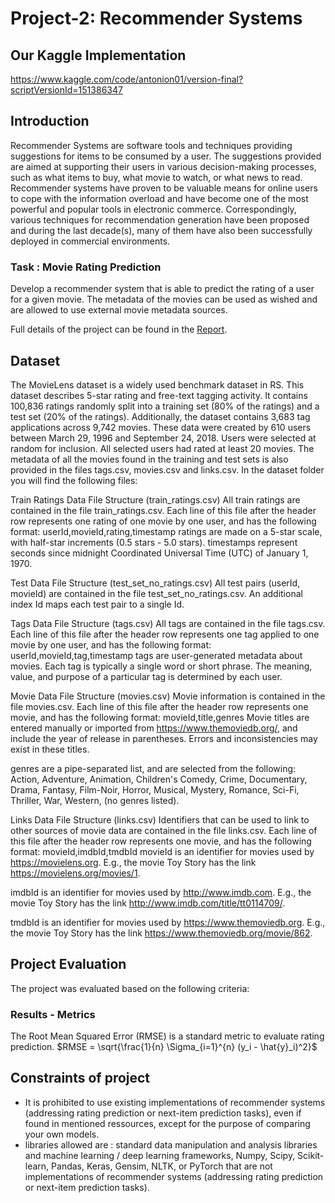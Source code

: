 # Project-2: Recommender Systems

## Our Kaggle Implementation
https://www.kaggle.com/code/antonion01/version-final?scriptVersionId=151386347

## Introduction

Recommender Systems are software tools and techniques providing suggestions for items to be consumed by a user. The suggestions provided are aimed at supporting their users in various decision-making processes, such as what items to buy, what movie to watch, or what news to read. Recommender systems have proven to be valuable means for online users to cope with the information overload and have become one of the most powerful and popular tools in electronic commerce. Correspondingly, various techniques for recommendation generation have been proposed and during the last decade(s), many of them have also been successfully deployed in commercial environments.
### Task : Movie Rating Prediction 

Develop a recommender system that is able to predict the rating of a user for a given movie. The metadata of the movies can be used as wished and are allowed to use external movie metadata sources.

Full details of the project can be found in the [Report](./Report.pdf).

## Dataset

The MovieLens dataset is a widely used benchmark dataset in RS. This dataset describes 5-star rating and free-text tagging activity. It contains 100,836 ratings randomly split into a training set (80% of the ratings) and a test set (20% of the ratings). Additionally, the dataset contains 3,683 tag applications across 9,742 movies. These data were created by 610 users between March 29, 1996 and September 24, 2018. Users were selected at random for inclusion. All selected users had rated at least 20 movies.
The metadata of all the movies found in the training and test sets is also provided in the files tags.csv, movies.csv and links.csv.
In the dataset folder you will find the following files:

Train Ratings Data File Structure (train_ratings.csv)
All train ratings are contained in the file train_ratings.csv. Each line of this file after the header row represents one rating of one movie by one user, and has the following format:
userId,movieId,rating,timestamp
ratings are made on a 5-star scale, with half-star increments (0.5 stars - 5.0 stars).
timestamps represent seconds since midnight Coordinated Universal Time (UTC) of January 1, 1970.


Test Data File Structure (test_set_no_ratings.csv)
All test pairs (userId, movieId) are contained in the file test_set_no_ratings.csv. An additional index Id maps each test pair to a single Id.


Tags Data File Structure (tags.csv)
All tags are contained in the file tags.csv. Each line of this file after the header row represents one tag applied to one movie by one user, and has the following format:
userId,movieId,tag,timestamp
tags are user-generated metadata about movies. Each tag is typically a single word or short phrase. The meaning, value, and purpose of a particular tag is determined by each user.


Movie Data File Structure (movies.csv)
Movie information is contained in the file movies.csv. Each line of this file after the header row represents one movie, and has the following format:
movieId,title,genres
Movie titles are entered manually or imported from <https://www.themoviedb.org/>, and include the year of release in parentheses. Errors and inconsistencies may exist in these titles.

genres are a pipe-separated list, and are selected from the following: 
Action, Adventure, Animation, Children's Comedy, Crime, Documentary, Drama, Fantasy, Film-Noir, Horror, Musical, Mystery, Romance, Sci-Fi, Thriller, War, Western, (no genres listed).


Links Data File Structure (links.csv)
Identifiers that can be used to link to other sources of movie data are contained in the file links.csv. Each line of this file after the header row represents one movie, and has the following format:
movieId,imdbId,tmdbId
movieId is an identifier for movies used by <https://movielens.org>. E.g., the movie Toy Story has the link <https://movielens.org/movies/1>.

imdbId is an identifier for movies used by <http://www.imdb.com>. E.g., the movie Toy Story has the link <http://www.imdb.com/title/tt0114709/>.

tmdbId is an identifier for movies used by <https://www.themoviedb.org>. E.g., the movie Toy Story has the link <https://www.themoviedb.org/movie/862>.
## Project Evaluation

The project was evaluated based on the following criteria:

### Results - Metrics

The Root Mean Squared Error (RMSE) is a standard metric to evaluate rating prediction.
$RMSE = \sqrt{\frac{1}{n} \Sigma_{i=1}^{n} (y_i - \hat{y}_i)^2}$



## Constraints of project
- It is prohibited to use existing implementations of recommender systems (addressing rating prediction or next-item prediction tasks), even if found in mentioned ressources, except for the purpose of comparing your own models.
- libraries allowed are : standard data manipulation and analysis libraries and machine learning / deep learning frameworks, Numpy, Scipy, Scikit-learn, Pandas, Keras, Gensim, NLTK, or PyTorch that are not implementations of recommender systems (addressing rating prediction or next-item prediction tasks).


